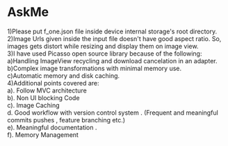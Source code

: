 # AskMe
1)Please put f_one.json file inside device internal storage's root directory.  
2)Image Urls given inside the input file doesn't have good aspect ratio. So, images gets distort while resizing and display them on image view.  
3)I have used Picasso open source library because of the following:  
	a)Handling ImageView recycling and download cancelation in an adapter.  
	b)Complex image transformations with minimal memory use.  
	c)Automatic memory and disk caching.  
4)Additional points covered are:  
	a). Follow MVC architecture  
	b). Non UI blocking Code  
	c). Image Caching  
	d. Good workflow with version control system . (Frequent and meaningful 	commits pushes , feature branching etc.)  
	e). Meaningful documentation .  
	f). Memory Management  




